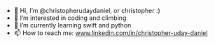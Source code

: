 - 👋 Hi, I’m @christopherudaydaniel, or christopher :)
- 👀 I’m interested in coding and climbing
- 🌱 I’m currently learning swift and python
- 📫 How to reach me: www.linkedin.com/in/christopher-uday-daniel

